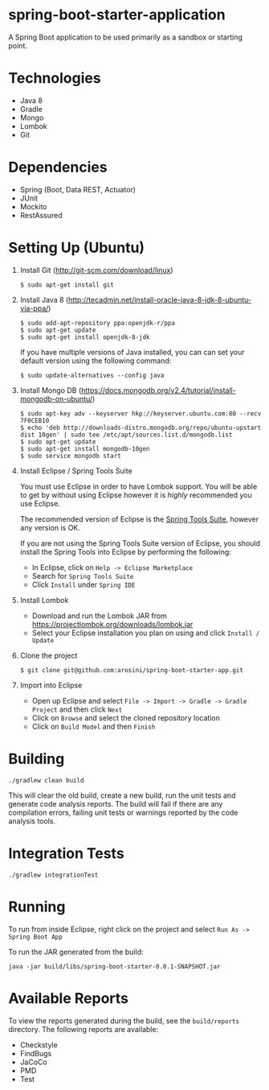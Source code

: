 # spring-boot-starter-application
A Spring Boot application to be used primarily as a sandbox or starting point.

# Technologies
 - Java 8
 - Gradle
 - Mongo
 - Lombok
 - Git
 
# Dependencies
 - Spring (Boot, Data REST, Actuator)
 - JUnit
 - Mockito
 - RestAssured
 
# Setting Up (Ubuntu)
1. Install Git (http://git-scm.com/download/linux)
    ```
    $ sudo apt-get install git
    ```

2. Install Java 8 (http://tecadmin.net/install-oracle-java-8-jdk-8-ubuntu-via-ppa/)
    ```
    $ sudo add-apt-repository ppa:openjdk-r/ppa
    $ sudo apt-get update
    $ sudo apt-get install openjdk-8-jdk
    ```

    If you have multiple versions of Java installed, you can can set your default version using the following command:
    ```
    $ sudo update-alternatives --config java
    ```

3. Install Mongo DB (https://docs.mongodb.org/v2.4/tutorial/install-mongodb-on-ubuntu/)
    ```
    $ sudo apt-key adv --keyserver hkp://keyserver.ubuntu.com:80 --recv 7F0CEB10
    $ echo 'deb http://downloads-distro.mongodb.org/repo/ubuntu-upstart dist 10gen' | sudo tee /etc/apt/sources.list.d/mongodb.list
    $ sudo apt-get update
    $ sudo apt-get install mongodb-10gen
    $ sudo service mongodb start
    ```

4. Install Eclipse / Spring Tools Suite

    You must use Eclipse in order to have Lombok support. You will be able to get by without using Eclipse however it is _highly_ recommended you use Eclipse.

    The recommended version of Eclipse is the [Spring Tools Suite](https://spring.io/tools/sts/all), however any version is OK.

    If you are not using the Spring Tools Suite version of Eclipse, you should install the Spring Tools into Eclipse by performing the following:
     - In Eclipse, click on `Help -> Eclipse Marketplace`
     - Search for `Spring Tools Suite`
     - Click `Install` under `Spring IDE`
  
5. Install Lombok
   - Download and run the Lombok JAR from https://projectlombok.org/downloads/lombok.jar
   - Select your Eclipse installation you plan on using and click `Install / Update`

6. Clone the project
    ```
    $ git clone git@github.com:arosini/spring-boot-starter-app.git
    ```

7. Import into Eclipse
    - Open up Eclipse and select `File -> Import -> Gradle -> Gradle Project` and then click `Next`
    - Click on `Browse` and select the cloned repository location
    - Click on `Build Model` and then `Finish`

# Building
```
./gradlew clean build
 ```

This will clear the old build, create a new build, run the unit tests and generate code analysis reports. The build will fail if there are any compilation errors, failing unit tests or warnings reported by the code analysis tools.

# Integration Tests
```
./gradlew integrationTest
```

# Running
To run from inside Eclipse, right click on the project and select `Run As -> Spring Boot App`  

To run the JAR generated from the build:
```
java -jar build/libs/spring-boot-starter-0.0.1-SNAPSHOT.jar
```

# Available Reports
To view the reports generated during the build, see the `build/reports` directory. The following reports are available:
- Checkstyle
- FindBugs
- JaCoCo
- PMD
- Test


